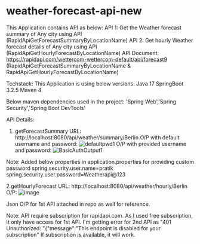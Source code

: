# weather-forecast-api-new
This Application contains API as below:
API 1: Get the Weather forecast summary of Any city using API (RapidApiGetForecastSummaryByLocationName)
API 2: Get hourly Weather forecast details of Any city using API (RapidApiGetHourlyForecastByLocationName)
API Document: https://rapidapi.com/wettercom-wettercom-default/api/forecast9 (RapidApiGetForecastSummaryByLocationName & RapidApiGetHourlyForecastByLocationName)

Techstack:
This Application is using below versions.
Java 17
SpringBoot 3.2.5
Maven 4

Below maven dependencies used in the project:
'Spring Web','Spring Security','Spring Boot DevTools'

API Details:
1. getForecastSummary
URL: http://localhost:8080/api/weather/summary/Berlin
O/P with default username and password:  ![defaultpwd1](https://github.com/Pratik22-Patil/weather-forecast-api-new/assets/114714806/5e103fcc-bd8b-4ac9-a199-d503597b1b00)
O/P with provided username and password: ![BasicAuthOutput1](https://github.com/Pratik22-Patil/weather-forecast-api-new/assets/114714806/c0dba128-4e54-4cd0-9c88-f8764b317bda)

Note: Added below properties in application.properties for providing custom password
spring.security.user.name=pratik
spring.security.user.password=Weatherapi@123

2.getHourlyForecast
URL: http://localhost:8080/api/weather/hourly/Berlin
O/P: ![image](https://github.com/Pratik22-Patil/weather-forecast-api/assets/114714806/17a4afe3-20c4-45b2-838e-96de37db273e)

Json O/P  for 1st API attached in repo as well for reference.

Note: API require subscription for rapidapi.com. As I used free subscription, It only have access for 1st API. I'm getting error for 2nd API as "401 Unauthorized: \"{\"message\":\"This endpoint is disabled for your subscription"
If subscription is available, it will work.
